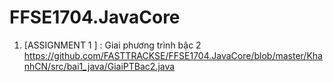 # FFSE1704.JavaCore
1. [ASSIGNMENT 1 ] : Giai phương trình bậc 2  https://github.com/FASTTRACKSE/FFSE1704.JavaCore/blob/master/KhanhCN/src/bai1_java/GiaiPTBac2.java
